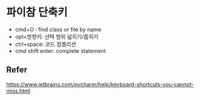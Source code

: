 # 파이참 단축키
- cmd+O : find class or file by name
- opt+방향키: 선택 범위 넓히기/좁히기
- ctrl+space: 코드 컴플리션
- cmd shift enter: complete statement


## Refer
https://www.jetbrains.com/pycharm/help/keyboard-shortcuts-you-cannot-miss.html
